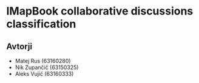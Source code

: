 # IMapBook collaborative discussions classification

## Avtorji
- Matej Rus (63160280)
- Nik Zupančič (63150325)
- Aleks Vujić (63160333)
